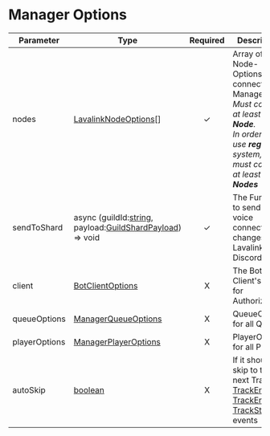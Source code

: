# Manager Options

<table><thead><tr><th width="154">Parameter</th><th width="248">Type</th><th width="104" align="center">Required</th><th>Description</th></tr></thead><tbody><tr><td>nodes</td><td><a href="../../nodemanager/types/lavalinknodeoptions.md">LavalinkNodeOptions</a>[]</td><td align="center">✓</td><td>Array of Node-Options to connect on Manager<a href="../#.init-clientdata-botclientoptions-important">.init()</a><br><em>Must contain at least <strong>1 Node</strong>.</em><br><em>In order to use <strong>regioning</strong> system, it must contain at least <strong>2 Nodes</strong></em></td></tr><tr><td>sendToShard</td><td>async (guildId:<a href="https://developer.mozilla.org/en-US/docs/Web/JavaScript/Reference/Global_Objects/String">string</a>, payload:<a href="../../other-types/payloads/guildshardpayload.md">GuildShardPayload</a>) => void</td><td align="center">✓</td><td>The Function to send the voice connection changes from Lavalink to Discord</td></tr><tr><td>client</td><td><a href="../../../requirements.md">BotClientOptions</a></td><td align="center">X</td><td>The Bot Client's Data for Authorization</td></tr><tr><td>queueOptions</td><td><a href="managerqueueoptions/">ManagerQueueOptions</a></td><td align="center">X</td><td>QueueOptions for all Queues</td></tr><tr><td>playerOptions</td><td><a href="managerplayeroptions/">ManagerPlayerOptions</a></td><td align="center">X</td><td>PlayerOptions for all Players</td></tr><tr><td>autoSkip</td><td><a href="https://developer.mozilla.org/en-US/docs/Web/JavaScript/Reference/Global_Objects/Boolean">boolean</a></td><td align="center">X</td><td>If it should skip to the next Track on <a href="../#trackend">TrackEnd </a>/ <a href="../#trackerror">TrackError </a>/ <a href="../#trackstuck">TrackStuck </a>events</td></tr></tbody></table>
